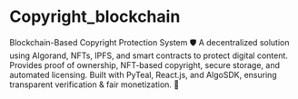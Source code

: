 # Copyright_blockchain
Blockchain-Based Copyright Protection System 🛡️  A decentralized solution using Algorand, NFTs, IPFS, and smart contracts to protect digital content. Provides proof of ownership, NFT-based copyright, secure storage, and automated licensing. Built with PyTeal, React.js, and AlgoSDK, ensuring transparent verification &amp; fair monetization. 🚀
